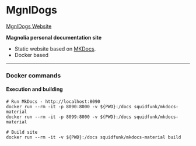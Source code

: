 # MgnlDogs

[MgnlDogs Website](https://serpensalbus.github.io/MgnlDogs/)

**Magnolia personal documentation site**

- Static website based on [MKDocs](mkdocs.org).
- Docker based

---

### Docker commands

#### Execution and building
```shell
# Run MkDocs - http://localhost:8090
docker run --rm -it -p 8090:8000 -v ${PWD}:/docs squidfunk/mkdocs-material
docker run --rm -it -p 8099:8000 -v ${PWD}:/docs squidfunk/mkdocs-material

# Build site
docker run --rm -it -v ${PWD}:/docs squidfunk/mkdocs-material build
```
